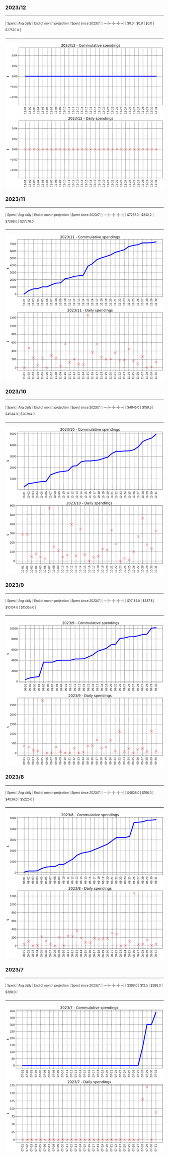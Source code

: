 

### 2023/12


__________________________________
<sub><sup>
| Spent | Avg daily | End of month projection | Spent since 2023/7 |
|---|---|---|---|
| $0.0  |  $0.0  | $0.0  |  $27570.0  |
</sub></sup>
__________________________________
![graph_12_sum](graph_12_sum.png)
![graph_12_vals](graph_12_vals.png)


### 2023/11


__________________________________
<sub><sup>
| Spent | Avg daily | End of month projection | Spent since 2023/7 |
|---|---|---|---|
| $7267.0  |  $242.2  | $7266.0  |  $27570.0  |
</sub></sup>
__________________________________
![graph_11_sum](graph_11_sum.png)
![graph_11_vals](graph_11_vals.png)


### 2023/10


__________________________________
<sub><sup>
| Spent | Avg daily | End of month projection | Spent since 2023/7 |
|---|---|---|---|
| $4945.0  |  $159.5  | $4944.0  |  $20304.0  |
</sub></sup>
__________________________________
![graph_10_sum](graph_10_sum.png)
![graph_10_vals](graph_10_vals.png)


### 2023/9


__________________________________
<sub><sup>
| Spent | Avg daily | End of month projection | Spent since 2023/7 |
|---|---|---|---|
| $10134.0  |  $337.8  | $10134.0  |  $15359.0  |
</sub></sup>
__________________________________
![graph_9_sum](graph_9_sum.png)
![graph_9_vals](graph_9_vals.png)


### 2023/8


__________________________________
<sub><sup>
| Spent | Avg daily | End of month projection | Spent since 2023/7 |
|---|---|---|---|
| $4836.0  |  $156.0  | $4836.0  |  $5225.0  |
</sub></sup>
__________________________________
![graph_8_sum](graph_8_sum.png)
![graph_8_vals](graph_8_vals.png)


### 2023/7


__________________________________
<sub><sup>
| Spent | Avg daily | End of month projection | Spent since 2023/7 |
|---|---|---|---|
| $388.0  |  $12.5  | $388.0  |  $388.0  |
</sub></sup>
__________________________________
![graph_7_sum](graph_7_sum.png)
![graph_7_vals](graph_7_vals.png)
